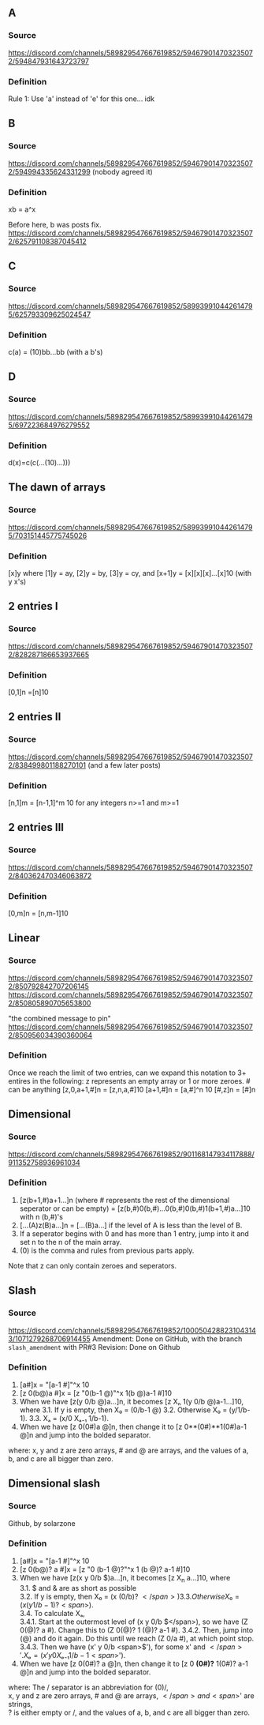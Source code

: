 ## A
### Source
https://discord.com/channels/589829547667619852/594679014703235072/594847931643723797
### Definition
Rule 1: Use 'a' instead of 'e' for this one... idk

## B
### Source
https://discord.com/channels/589829547667619852/594679014703235072/594994335624331299
(nobody agreed it)
### Definition
xb = a^x

Before here, b was posts fix.
https://discord.com/channels/589829547667619852/594679014703235072/625791108387045412

## C
### Source
https://discord.com/channels/589829547667619852/589939910442614795/625793309625024547
### Definition
c(a) = (10)bb...bb (with a b's)

## D
### Source
https://discord.com/channels/589829547667619852/589939910442614795/697223684976279552
### Definition
d(x)=c(c(...(10)...)))

## The dawn of arrays
### Source
https://discord.com/channels/589829547667619852/589939910442614795/703151445775745026
### Definition
[x]y where [1]y = ay, [2]y = by, [3]y = cy, and [x+1]y = [x][x][x]...[x]10 (with y x's)

## 2 entries I
### Source
https://discord.com/channels/589829547667619852/594679014703235072/828287186653937665
### Definition
[0,1]n =[n]10

## 2 entries II
### Source
https://discord.com/channels/589829547667619852/594679014703235072/838499801188270101
(and a few later posts)
### Definition
[n,1]m = [n-1,1]^m 10 for any integers n>=1 and m>=1

## 2 entries III
### Source
https://discord.com/channels/589829547667619852/594679014703235072/840362470346063872

### Definition
[0,m]n = [n,m-1]10

## Linear
### Source
https://discord.com/channels/589829547667619852/594679014703235072/850792842707206145
https://discord.com/channels/589829547667619852/594679014703235072/850805890705653800

"the combined message to pin"
https://discord.com/channels/589829547667619852/594679014703235072/850956034390360064

### Definition
Once we reach the limit of two entries, can we expand this notation to 3+ entires in the following:
z represents an empty array or 1 or more zeroes.
\# can be anything
[z,0,a+1,#]n = [z,n,a,#]10
[a+1,#]n = [a,#]^n 10
[#,z]n = [#]n

## Dimensional
### Source
https://discord.com/channels/589829547667619852/901168147934117888/911352758936961034

### Definition
1. [z(b+1,#)a+1...]n (where # represents the rest of the dimensional seperator or can be empty) = [z(b,#)0(b,#)...0(b,#)0(b,#)1(b+1,#)a...]10 with n (b,#)'s
2. [...(A)z(B)a...]n = [...(B)a...] if the level of A is less than the level of B.
3. If a seperator begins with 0 and has more than 1 entry, jump into it and set n to the n of the main array.
4. (0) is the comma and rules from previous parts apply.

Note that z can only contain zeroes and seperators. 

## Slash
### Source
https://discord.com/channels/589829547667619852/1000504288231043143/1071279268706914455
Amendment: Done on GitHub, with the branch `slash_amendment` with PR#3
Revision: Done on Github

### Definition

1. [a#]x = "[a-1 #]"^x 10
2. [z 0(b@)a #]x = [z "0(b-1 @)"^x 1(b @)a-1 #]10
3. When we have [z(y 0/b @)a...]n, it becomes [z Xₙ 1(y 0/b @)a-1...]10, where
   3.1. If y is empty, then X₀ = (0/b-1 @)
   3.2. Otherwise X₀ = (y/1/b-1).
   3.3. Xₐ = (x/0 Xₐ₋₁ 1/b-1).
4. When we have [z 0(0\#)a @]n, then change it to [z 0**(0\#)**1(0\#)a-1 @]n and jump into the bolded separator.

where:
x, y and z are zero arrays, # and @ are arrays, and
the values of a, b, and c are all bigger than zero.


## Dimensional slash
### Source
Github, by solarzone

### Definition

1. [a#]x = "[a-1 #]"^x 10
2. [z 0(b@)? a #]x = [z "0 (b-1 @)?"^x 1 (b @)? a-1 #]10
3. When we have [z(x y 0/b <span>$</span>)a...]n, it becomes [z X<sub>n</sub> a...]10, where  
   3.1. $ and & are as short as possible  
   3.2. If y is empty, then X₀ = (x (0/b)? <span>$</span>)  
   3.3. Otherwise X₀ = (x (y 1/b-1)? <span>$</span>).  
   3.4. To calculate Xₐ,  
       3.4.1. Start at the outermost level of (x y 0/b <span>$</span>), so we have (Z 0(@)? a #). Change this to (Z 0(@)? 1 (@)? a-1 #).  
       3.4.2. Then, jump into (@) and do it again. Do this until we reach (Z 0/a #), at which point stop.  
       3.4.3. Then we have (x' y 0/b <span>$</span>'), for some x' and <span>$</span>'. Xₐ = (x' y 0 Xₐ₋₁ 1/b-1 <span>$</span>').  
4. When we have [z 0(0#)? a @]n, then change it to \[z 0 **(0#)?** 1(0#)? a-1 @\]n and jump into the bolded separator.

where:
The / separator is an abbreviation for (0)/,  
x, y and z are zero arrays, # and @ are arrays, <span>$</span> and <span>$</span>' are strings,  
? is either empty or /, and the values of a, b, and c are all bigger than zero.


